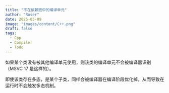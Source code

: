 ```yaml
---
title: "不在依赖链中的编译单元"
author: "Roser"
date: 2025-05-09
image: "images/content/C++.png"
draft: false
tags:
  - Cpp
  - Compiler
  - Todo
---
```

如果某个类没有被其他编译单元使用，则该类的编译单元不会被编译器识别（MSVC 17 是这样的）。

即使该类存在多态，是某个子类，同样会被编译器在编译阶段优化掉，从而导致在运行时不会触发多态机制。